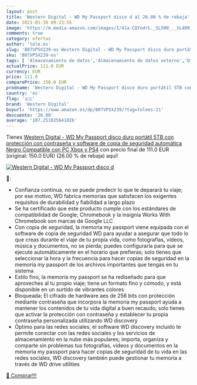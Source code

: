 ```yaml
---
layout: post
title: 'Western Digital - WD My Passport disco d al 26.00 % de rebaja'
date: 2021-05-30 09:23:55
image: 'https://m.media-amazon.com/images/I/41a-CQYodrL._SL500_._SL400_.jpg'
comments: true
category: ofertas
author: 'tole.es'
slug: 'B07VP5X239-es Western Digital - WD My Passport disco duro portátil 5TB...'
sku: 'B07VP5X239-es'
tags: [ 'Almacenamiento de datos','Almacenamiento de datos externo','Discos duros externos','Informática','ps4','western digital','xbox', ]
actualPrice: 111.0 EUR
currency: EUR
price: 111.0
comparePrice: 150.0 EUR
prodname: 'Western Digital - WD My Passport disco duro portátil 5TB con protección con contraseña y software de copia de seguridad automática  Negro  Compatible con PC  Xbox y PS4'
country: 'es'
flag: '🇪🇸'
brand: 'Western Digital'
buyurl: 'https://www.amazon.es/dp/B07VP5X239/?tag=tolees-21'
descuento: '26.00'
average: '107.251025641026'
---
```


Tienes [Western Digital - WD My Passport disco duro portátil 5TB con protección con contraseña y software de copia de seguridad automática  Negro  Compatible con PC  Xbox y PS4](https://www.amazon.es/dp/B07VP5X239/?tag=tolees-21) con precio final de  111.0 EUR (original: 150.0 EUR) (26.00 %  de rebaja) aqui!

[![Western Digital - WD My Passport disco d](https://m.media-amazon.com/images/I/41a-CQYodrL._SL500_._SL400_.jpg)](https://www.amazon.es/dp/B07VP5X239/?tag=tolees-21)

🔎:

- Confianza continua, no se puede predecir lo que te deparará tu viaje; por ese motivo, WD fabrica memorias que satisfacen los exigentes requisitos de durabilidad y fiabilidad a largo plazo
- Se ha certificado que este producto cumple con los estándares de compatibilidad de Google; Chromebook y la insignia Works With Chromebook son marcas de Google LLC
- Con copia de seguridad, la memoria my passport viene equipada con el software de copia de seguridad WD para ayudar a asegurar que todo lo que creas durante el viaje de tu propia vida, como fotografías, vídeos, música y documentos, no se pierda; puedes configurarla para que se ejecute automáticamente en el horario que prefieras; solo tienes que seleccionar la hora y la frecuencia para hacer copias de seguridad en la memoria my passport de los archivos importantes que tengas en tu sistema
- Estilo fino, la memoria my passport se ha rediseñado para que aproveches al tu propio viaje; tiene un formato fino y cómodo, y está disponible en un surtido de vibrantes colores
- Bloqueada; El cifrado de hardware aes de 256 bits con protección mediante contraseña que incorpora la memoria my passport ayuda a mantener los contenidos de tu vida digital a buen recaudo; solo tienes que activar la protección con contraseña y establecer tu propia contraseña personalizada utilizando WD discovery
- Óptimo para las redes sociales, el software WD discovery incluido te permite conectar con las redes sociales y los servicios de almacenamiento en la nube más populares; importa, organiza y comparte sin problemas tus fotografías, vídeos y documentos en la memoria my passport para hacer copias de seguridad de tu vida en las redes sociales, WD discovery también puede gestionar tu memoria a través de WD drive utilities

[🛒 Comprar!!!](https://www.amazon.es/dp/B07VP5X239/?tag=tolees-21)
